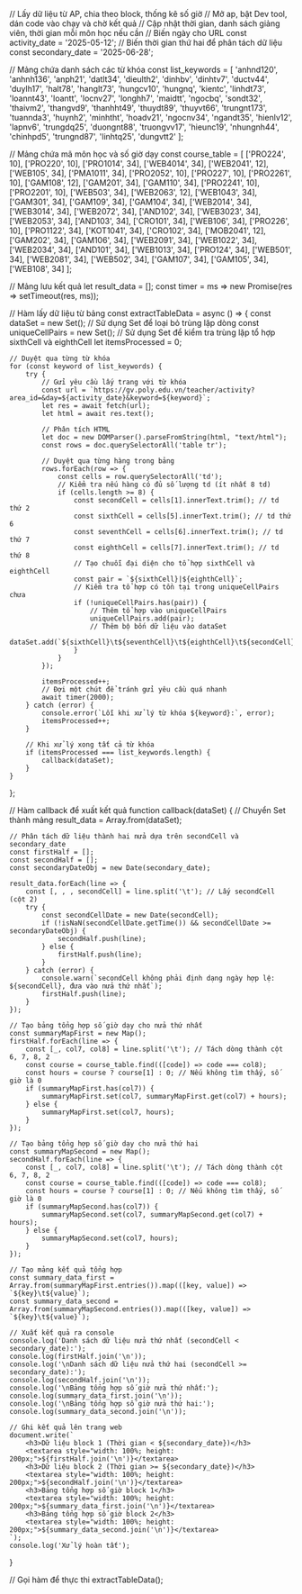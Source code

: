 // Lấy dữ liệu từ AP, chia theo block, thống kê số giờ
// Mở ap, bật Dev tool, dán code vào chạy và chờ kết quả
// Cập nhật thời gian, danh sách giảng viên, thời gian mỗi môn học nếu cần
// Biến ngày cho URL
const activity_date = '2025-05-12';
// Biến thời gian thứ hai để phân tách dữ liệu
const secondary_date = '2025-06-28';

// Mảng chứa danh sách các từ khóa
const list_keywords = [
    'anhnd120', 'anhnh136', 'anph21', 'datlt34', 'dieulth2', 'dinhbv', 'dinhtv7',
    'ductv44', 'duylh17', 'halt78', 'hanglt73', 'hungcv10', 'hungnq', 'kientc',
    'linhdt73', 'loannt43', 'loantt', 'locnv27', 'longhh7', 'maidtt', 'ngocbq',
    'sondt32', 'thaivm2', 'thangvd9', 'thanhht49', 'thuydt89', 'thuyvt66',
    'trungnt173', 'tuannda3', 'huynh2', 'minhtht', 'hoadv21', 'ngocnv34',
    'ngandt35', 'hienlv12', 'lapnv6', 'trungdq25', 'duongnt88', 'truongvv17',
    'hieunc19', 'nhungnh44', 'chinhpd5', 'trungnd87', 'linhtq25', 'dungvtt2'
];

// Mảng chứa mã môn học và số giờ dạy
const course_table = [
    ['PRO224', 10], ['PRO220', 10], ['PRO1014', 34], ['WEB4014', 34], ['WEB2041', 12],
    ['WEB105', 34], ['PMA1011', 34], ['PRO2052', 10], ['PRO227', 10], ['PRO2261', 10],
    ['GAM108', 12], ['GAM201', 34], ['GAM110', 34], ['PRO2241', 10], ['PRO2201', 10],
    ['WEB503', 34], ['WEB2063', 12], ['WEB1043', 34], ['GAM301', 34], ['GAM109', 34],
    ['GAM104', 34], ['WEB2014', 34], ['WEB3014', 34], ['WEB2072', 34], ['AND102', 34],
    ['WEB3023', 34], ['WEB2053', 34], ['AND103', 34], ['CRO101', 34], ['WEB106', 34],
    ['PRO226', 10], ['PRO1122', 34], ['KOT1041', 34], ['CRO102', 34], ['MOB2041', 12],
    ['GAM202', 34], ['GAM106', 34], ['WEB2091', 34], ['WEB1022', 34], ['WEB2034', 34],
    ['AND101', 34], ['WEB1013', 34], ['PRO124', 34], ['WEB501', 34], ['WEB2081', 34],
    ['WEB502', 34], ['GAM107', 34], ['GAM105', 34], ['WEB108', 34]
];

// Mảng lưu kết quả
let result_data = [];
const timer = ms => new Promise(res => setTimeout(res, ms));

// Hàm lấy dữ liệu từ bảng
const extractTableData = async () => {
    const dataSet = new Set(); // Sử dụng Set để loại bỏ trùng lặp dòng
    const uniqueCellPairs = new Set(); // Sử dụng Set để kiểm tra trùng lặp tổ hợp sixthCell và eighthCell
    let itemsProcessed = 0;

    // Duyệt qua từng từ khóa
    for (const keyword of list_keywords) {
        try {
            // Gửi yêu cầu lấy trang với từ khóa
            const url = `https://gv.poly.edu.vn/teacher/activity?area_id=&day=${activity_date}&keyword=${keyword}`;
            let res = await fetch(url);
            let html = await res.text();

            // Phân tích HTML
            let doc = new DOMParser().parseFromString(html, "text/html");
            const rows = doc.querySelectorAll('table tr');

            // Duyệt qua từng hàng trong bảng
            rows.forEach(row => {
                const cells = row.querySelectorAll('td');
                // Kiểm tra nếu hàng có đủ số lượng td (ít nhất 8 td)
                if (cells.length >= 8) {
                    const secondCell = cells[1].innerText.trim(); // td thứ 2
                    const sixthCell = cells[5].innerText.trim(); // td thứ 6
                    const seventhCell = cells[6].innerText.trim(); // td thứ 7
                    const eighthCell = cells[7].innerText.trim(); // td thứ 8
                    // Tạo chuỗi đại diện cho tổ hợp sixthCell và eighthCell
                    const pair = `${sixthCell}|${eighthCell}`;
                    // Kiểm tra tổ hợp có tồn tại trong uniqueCellPairs chưa
                    if (!uniqueCellPairs.has(pair)) {
                        // Thêm tổ hợp vào uniqueCellPairs
                        uniqueCellPairs.add(pair);
                        // Thêm bộ bốn dữ liệu vào dataSet
                        dataSet.add(`${sixthCell}\t${seventhCell}\t${eighthCell}\t${secondCell}`);
                    }
                }
            });

            itemsProcessed++;
            // Đợi một chút để tránh gửi yêu cầu quá nhanh
            await timer(2000);
        } catch (error) {
            console.error(`Lỗi khi xử lý từ khóa ${keyword}:`, error);
            itemsProcessed++;
        }

        // Khi xử lý xong tất cả từ khóa
        if (itemsProcessed === list_keywords.length) {
            callback(dataSet);
        }
    }
};

// Hàm callback để xuất kết quả
function callback(dataSet) {
    // Chuyển Set thành mảng
    result_data = Array.from(dataSet);

    // Phân tách dữ liệu thành hai nửa dựa trên secondCell và secondary_date
    const firstHalf = [];
    const secondHalf = [];
    const secondaryDateObj = new Date(secondary_date);

    result_data.forEach(line => {
        const [, , , secondCell] = line.split('\t'); // Lấy secondCell (cột 2)
        try {
            const secondCellDate = new Date(secondCell);
            if (!isNaN(secondCellDate.getTime()) && secondCellDate >= secondaryDateObj) {
                secondHalf.push(line);
            } else {
                firstHalf.push(line);
            }
        } catch (error) {
            console.warn(`secondCell không phải định dạng ngày hợp lệ: ${secondCell}, đưa vào nửa thứ nhất`);
            firstHalf.push(line);
        }
    });

    // Tạo bảng tổng hợp số giờ dạy cho nửa thứ nhất
    const summaryMapFirst = new Map();
    firstHalf.forEach(line => {
        const [_, col7, col8] = line.split('\t'); // Tách dòng thành cột 6, 7, 8, 2
        const course = course_table.find(([code]) => code === col8);
        const hours = course ? course[1] : 0; // Nếu không tìm thấy, số giờ là 0
        if (summaryMapFirst.has(col7)) {
            summaryMapFirst.set(col7, summaryMapFirst.get(col7) + hours);
        } else {
            summaryMapFirst.set(col7, hours);
        }
    });

    // Tạo bảng tổng hợp số giờ dạy cho nửa thứ hai
    const summaryMapSecond = new Map();
    secondHalf.forEach(line => {
        const [_, col7, col8] = line.split('\t'); // Tách dòng thành cột 6, 7, 8, 2
        const course = course_table.find(([code]) => code === col8);
        const hours = course ? course[1] : 0; // Nếu không tìm thấy, số giờ là 0
        if (summaryMapSecond.has(col7)) {
            summaryMapSecond.set(col7, summaryMapSecond.get(col7) + hours);
        } else {
            summaryMapSecond.set(col7, hours);
        }
    });

    // Tạo mảng kết quả tổng hợp
    const summary_data_first = Array.from(summaryMapFirst.entries()).map(([key, value]) => `${key}\t${value}`);
    const summary_data_second = Array.from(summaryMapSecond.entries()).map(([key, value]) => `${key}\t${value}`);

    // Xuất kết quả ra console
    console.log('Danh sách dữ liệu nửa thứ nhất (secondCell < secondary_date):');
    console.log(firstHalf.join('\n'));
    console.log('\nDanh sách dữ liệu nửa thứ hai (secondCell >= secondary_date):');
    console.log(secondHalf.join('\n'));
    console.log('\nBảng tổng hợp số giờ nửa thứ nhất:');
    console.log(summary_data_first.join('\n'));
    console.log('\nBảng tổng hợp số giờ nửa thứ hai:');
    console.log(summary_data_second.join('\n'));

    // Ghi kết quả lên trang web
    document.write(`
        <h3>Dữ liệu block 1 (Thời gian < ${secondary_date})</h3>
        <textarea style="width: 100%; height: 200px;">${firstHalf.join('\n')}</textarea>
        <h3>Dữ liệu block 2 (Thời gian >= ${secondary_date})</h3>
        <textarea style="width: 100%; height: 200px;">${secondHalf.join('\n')}</textarea>
        <h3>Bảng tổng hợp số giờ block 1</h3>
        <textarea style="width: 100%; height: 200px;">${summary_data_first.join('\n')}</textarea>
        <h3>Bảng tổng hợp số giờ block 2</h3>
        <textarea style="width: 100%; height: 200px;">${summary_data_second.join('\n')}</textarea>
    `);
    console.log('Xử lý hoàn tất');
}

// Gọi hàm để thực thi
extractTableData();